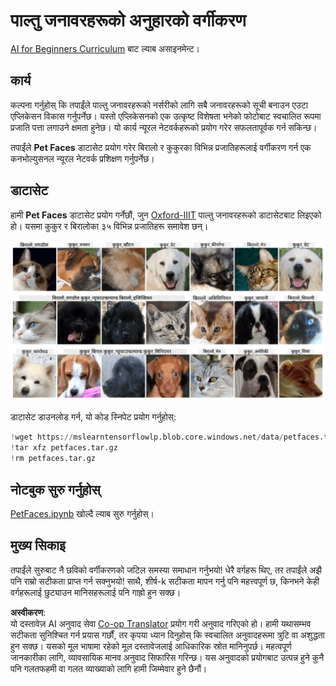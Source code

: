<!--
CO_OP_TRANSLATOR_METADATA:
{
  "original_hash": "f3d2cee9cb3c52160419e560c57a690e",
  "translation_date": "2025-08-26T09:34:18+00:00",
  "source_file": "lessons/4-ComputerVision/07-ConvNets/lab/README.md",
  "language_code": "ne"
}
-->
# पाल्तु जनावरहरूको अनुहारको वर्गीकरण

[AI for Beginners Curriculum](https://github.com/microsoft/ai-for-beginners) बाट ल्याब असाइनमेन्ट।

## कार्य

कल्पना गर्नुहोस् कि तपाईंले पाल्तु जनावरहरूको नर्सरीको लागि सबै जनावरहरूको सूची बनाउन एउटा एप्लिकेसन विकास गर्नुपर्नेछ। यस्तो एप्लिकेसनको एक उत्कृष्ट विशेषता भनेको फोटोबाट स्वचालित रूपमा प्रजाति पत्ता लगाउने क्षमता हुनेछ। यो कार्य न्यूरल नेटवर्कहरूको प्रयोग गरेर सफलतापूर्वक गर्न सकिन्छ।

तपाईंले **Pet Faces** डाटासेट प्रयोग गरेर बिरालो र कुकुरका विभिन्न प्रजातिहरूलाई वर्गीकरण गर्न एक कनभोल्युसनल न्यूरल नेटवर्क प्रशिक्षण गर्नुपर्नेछ।

## डाटासेट

हामी **Pet Faces** डाटासेट प्रयोग गर्नेछौं, जुन [Oxford-IIIT](https://www.robots.ox.ac.uk/~vgg/data/pets/) पाल्तु जनावरहरूको डाटासेटबाट लिइएको हो। यसमा कुकुर र बिरालोका ३५ विभिन्न प्रजातिहरू समावेश छन्।

![हामीले प्रयोग गर्ने डाटासेट](../../../../../../translated_images/data.50b2a9d5484bdbf0f52f5765b381cec9efe2bd296a98f007f90bedb6ac67f2a8.ne.png)

डाटासेट डाउनलोड गर्न, यो कोड स्निपेट प्रयोग गर्नुहोस्:

```python
!wget https://mslearntensorflowlp.blob.core.windows.net/data/petfaces.tar.gz
!tar xfz petfaces.tar.gz
!rm petfaces.tar.gz
```

## नोटबुक सुरु गर्नुहोस्

[PetFaces.ipynb](../../../../../../lessons/4-ComputerVision/07-ConvNets/lab/PetFaces.ipynb) खोल्दै ल्याब सुरु गर्नुहोस्।

## मुख्य सिकाइ

तपाईंले सुरुबाट नै छविको वर्गीकरणको जटिल समस्या समाधान गर्नुभयो! धेरै वर्गहरू थिए, तर तपाईंले अझै पनि राम्रो सटीकता प्राप्त गर्न सक्नुभयो! साथै, शीर्ष-k सटीकता मापन गर्नु पनि महत्त्वपूर्ण छ, किनभने केही वर्गहरूलाई छुट्याउन मानिसहरूलाई पनि गाह्रो हुन सक्छ।

**अस्वीकरण**:  
यो दस्तावेज़ AI अनुवाद सेवा [Co-op Translator](https://github.com/Azure/co-op-translator) प्रयोग गरी अनुवाद गरिएको हो। हामी यथासम्भव सटीकता सुनिश्चित गर्न प्रयास गर्छौं, तर कृपया ध्यान दिनुहोस् कि स्वचालित अनुवादहरूमा त्रुटि वा अशुद्धता हुन सक्छ। यसको मूल भाषामा रहेको मूल दस्तावेजलाई आधिकारिक स्रोत मानिनुपर्छ। महत्वपूर्ण जानकारीका लागि, व्यावसायिक मानव अनुवाद सिफारिस गरिन्छ। यस अनुवादको प्रयोगबाट उत्पन्न हुने कुनै पनि गलतफहमी वा गलत व्याख्याको लागि हामी जिम्मेवार हुने छैनौं।